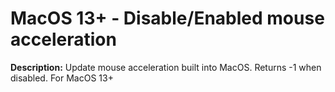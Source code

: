 # MacOS 13+ - Disable/Enabled mouse acceleration

**Description:** Update mouse acceleration built into MacOS. Returns -1 when disabled. For MacOS 13+

